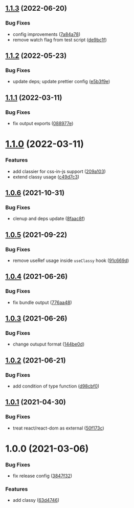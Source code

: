 ## [1.1.3](https://github.com/welingtonms/classy/compare/v1.1.2...v1.1.3) (2022-06-20)


### Bug Fixes

* config improvements ([7a84a78](https://github.com/welingtonms/classy/commit/7a84a783b1985dc97538c8cb9c612277363ab46d))
* remove watch flag from test script ([de9bc1f](https://github.com/welingtonms/classy/commit/de9bc1f2bb4756c7ff290fc68d553d61d244c840))

## [1.1.2](https://github.com/cheesebit/classy/compare/v1.1.1...v1.1.2) (2022-05-23)


### Bug Fixes

* update deps; update prettier config ([e5b3f9e](https://github.com/cheesebit/classy/commit/e5b3f9eca000f1a83ee02815213dee19e8def2e0))

## [1.1.1](https://github.com/cheesebit/classy/compare/v1.1.0...v1.1.1) (2022-03-11)


### Bug Fixes

* fix output exports ([088977e](https://github.com/cheesebit/classy/commit/088977ed258aaba7d8f03d1262261f967186ed39))

# [1.1.0](https://github.com/cheesebit/classy/compare/v1.0.6...v1.1.0) (2022-03-11)


### Features

* add classier for css-in-js support ([209a103](https://github.com/cheesebit/classy/commit/209a10390d82c6d7fd310333c30f85e9dfc71bf2))
* extend classy usage ([c49d7c3](https://github.com/cheesebit/classy/commit/c49d7c356f614e0b42ad585e405805de6829ab92))

## [1.0.6](https://github.com/cheesebit/classy/compare/v1.0.5...v1.0.6) (2021-10-31)


### Bug Fixes

* clenup and deps update ([8faac8f](https://github.com/cheesebit/classy/commit/8faac8f360dba2abcee0195882ccaf7bb88d0713))

## [1.0.5](https://github.com/cheesebit/classy/compare/v1.0.4...v1.0.5) (2021-09-22)


### Bug Fixes

* remove useRef usage inside `useClassy` hook ([91c669d](https://github.com/cheesebit/classy/commit/91c669dbba8a874d6459630a244239dd7a430221))

## [1.0.4](https://github.com/cheesebit/classy/compare/v1.0.3...v1.0.4) (2021-06-26)


### Bug Fixes

* fix bundle output ([776aa48](https://github.com/cheesebit/classy/commit/776aa48222eb58652b550082731d383e278927aa))

## [1.0.3](https://github.com/cheesebit/classy/compare/v1.0.2...v1.0.3) (2021-06-26)


### Bug Fixes

* change outuput format ([144be0d](https://github.com/cheesebit/classy/commit/144be0dedf02cc417469cf5a7af93b00ebb01169))

## [1.0.2](https://github.com/cheesebit/classy/compare/v1.0.1...v1.0.2) (2021-06-21)


### Bug Fixes

* add condition of type function ([d98cbf0](https://github.com/cheesebit/classy/commit/d98cbf0a193f77e2efe509ca07c6c5350cc8930f))

## [1.0.1](https://github.com/cheesebit/classy/compare/v1.0.0...v1.0.1) (2021-04-30)


### Bug Fixes

* treat react/react-dom as external ([50f173c](https://github.com/cheesebit/classy/commit/50f173c2443451ef9fa38a710750ffd7868bf292))

# 1.0.0 (2021-03-06)


### Bug Fixes

* fix release config ([3847f32](https://github.com/cheesebit/classy/commit/3847f326ddd40c0111fc649107097b4aaabd8f50))


### Features

* add classy ([63d4746](https://github.com/cheesebit/classy/commit/63d4746f69b7cfbb90495d2d5d0af55af545c0ed))
